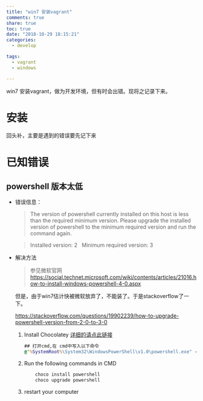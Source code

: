 ```yaml
---
title: "win7 安装vagrant"
comments: true
share: true
toc: true
date: "2018-10-29 18:15:21"
categories:
  - develop

tags:
  - vagrant
  - windows

---
```




win7 安装vagrant，做为开发环境，但有时会出错。现将之记录下来。

<!--more-->

 

# 安装

回头补，主要是遇到的错误要先记下来

# 已知错误

## powershell 版本太低

* 错误信息：

    >The version of powershell currently installed on this host is less than
    the required minimum version. Please upgrade the installed version of
    powershell to the minimum required version and run the command again.
    
    > Installed version: 2
    Minimum required version: 3
        
    
* 解决方法

    >参见微软官网
    https://social.technet.microsoft.com/wiki/contents/articles/21016.how-to-install-windows-powershell-4-0.aspx

    但是，由于win7估计快被微软放弃了，不能装了。于是stackoverflow了一下。
    
    https://stackoverflow.com/questions/19902239/how-to-upgrade-powershell-version-from-2-0-to-3-0
        
    1. Install Chocolatey
        [详细的请点此链接](https://chocolatey.org/install)
        ```cmd
        ## 打开cmd,在 cmd中写入以下命令
        @"%SystemRoot%\System32\WindowsPowerShell\v1.0\powershell.exe" -NoProfile -InputFormat None -ExecutionPolicy Bypass -Command "iex ((New-Object System.Net.WebClient).DownloadString('https://chocolatey.org/install.ps1'))" && SET "PATH=%PATH%;%ALLUSERSPROFILE%\chocolatey\bin"
        ```
    2. Run the following commands in CMD
        ```cmd
            choco install powershell
            choco upgrade powershell
        ```
    3. restart your computer